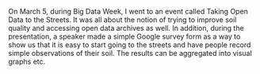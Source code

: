 On March 5, during Big Data Week, I went to an event called Taking Open Data to the Streets.  It was all about the notion of 
trying to improve soil quality and accessing open data archives as well.  In addition, during the presentation, a speaker made a simple
Google survey form as a way to show us that it is easy to start going to the streets and have people record simple observations
of their soil.  The results can be aggregated into visual graphs etc.
